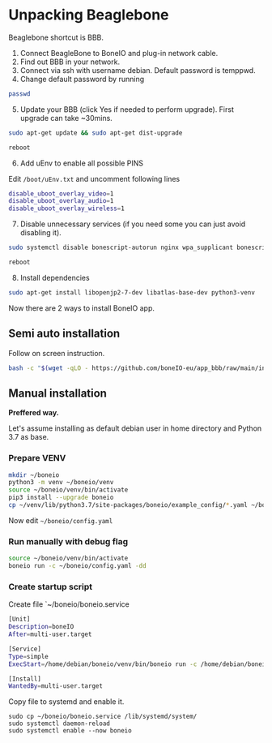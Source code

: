 # Unpacking Beaglebone

Beaglebone shortcut is BBB.

1. Connect BeagleBone to BoneIO and plug-in network cable.
2. Find out BBB in your network.
3. Connect via ssh with username debian. Default password is temppwd.
4. Change default password by running

```bash
passwd
```

5. Update your BBB (click Yes if needed to perform upgrade). First upgrade can take ~30mins.

```bash
sudo apt-get update && sudo apt-get dist-upgrade
```

```bash
reboot
```

6. Add uEnv to enable all possible PINS

Edit `/boot/uEnv.txt` and uncomment following lines

```bash
disable_uboot_overlay_video=1
disable_uboot_overlay_audio=1
disable_uboot_overlay_wireless=1
```

7. Disable unnecessary services (if you need some you can just avoid disabling it).

```bash
sudo systemctl disable bonescript-autorun nginx wpa_supplicant bonescript.socket cloud9.socket cryptsetup.target
```

```bash
reboot
```

8. Install dependencies

```bash
sudo apt-get install libopenjp2-7-dev libatlas-base-dev python3-venv
```

Now there are 2 ways to install BoneIO app.

## Semi auto installation

Follow on screen instruction.

```bash
bash -c "$(wget -qLO - https://github.com/boneIO-eu/app_bbb/raw/main/install_script.sh)"
```

## Manual installation

**Preffered way.**

Let's assume installing as default debian user in home directory and Python 3.7 as base.

### Prepare VENV

```bash
mkdir ~/boneio
python3 -m venv ~/boneio/venv
source ~/boneio/venv/bin/activate
pip3 install --upgrade boneio
cp ~/venv/lib/python3.7/site-packages/boneio/example_config/*.yaml ~/boneio/
```

Now edit `~/boneio/config.yaml`

### Run manually with debug flag

```bash
source ~/boneio/venv/bin/activate
boneio run -c ~/boneio/config.yaml -dd
```

### Create startup script

Create file `~/boneio/boneio.service

```bash
[Unit]
Description=boneIO
After=multi-user.target

[Service]
Type=simple
ExecStart=/home/debian/boneio/venv/bin/boneio run -c /home/debian/boneio/config.yaml

[Install]
WantedBy=multi-user.target
```

Copy file to systemd and enable it.

```
sudo cp ~/boneio/boneio.service /lib/systemd/system/
sudo systemctl daemon-reload
sudo systemctl enable --now boneio
```
